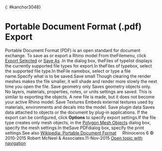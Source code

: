 ---
---

{: #kanchor3048}
# Portable Document Format (.pdf) Export
Portable Document Format (PDF) is an open standard for document exchange.
To save as or export a Rhino model
From theFilemenu, click [Export Selected](export.html) or [Save As](save.html#saveas) .In the dialog box, theFiles of typelist displays the currently supported file types for export.In theFiles of typebox, select the supported file type.In theFile namebox, select or type a file name.Specify what is to be saved.Save small
Though clearing the render meshes makes the file smaller, it will shade and render more slowly the next time you open the file.
Save geometry only
Saves geometry objects only. No layers, materials, properties, notes, or units settings are saved.
This is similar to exporting the objects. A new file is made, but it does not become your active Rhino model.
Save Textures
Embeds external textures used by materials, environments and decals into the model.
Save plugin data
Saves data attached to objects or the document by plug-in applications.
If the export can be configured, click **Options** to specify export settings.If the file type creates only mesh objects, in the [Polygon Mesh Objects](polygon-mesh-simple-options.html) dialog box, specify the mesh settings.In theSave PDFdialog box, specify the print settings.See also
 [Wikipedia: Portable Document Format](http://en.wikipedia.org/wiki/Portable_Document_Format) 
&#160;
&#160;
Rhinoceros 6 © 2010-2015 Robert McNeel &amp; Associates.11-Nov-2015
 [Open topic with navigation](portable-document-format-pdf-export.html) 


